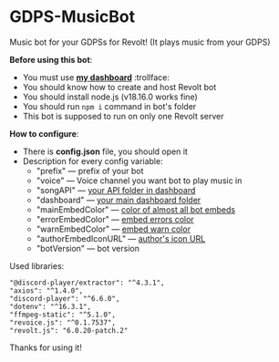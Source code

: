 # GDPS-MusicBot
Music bot for your GDPSs for Revolt! (It plays music from your GDPS)

**Before using this bot**:
- You must use [**my dashboard**](https://github.com/MegaSa1nt/GMDprivateServer) :trollface:
- You should know how to create and host Revolt bot
- You should install node.js (v18.16.0 works fine)
- You should run `npm i` command in bot's folder
- This bot is supposed to run on only one Revolt server

**How to configure**:
- There is **config.json** file, you should open it
- Description for every config variable:
  - "prefix" — prefix of your bot
  - "voice" — Voice channel you want bot to play music in
  - "songAPI" — [your API folder in dashboard](https://gcs.icu/WTFIcons/guides/songAPI.png)
  - "dashboard" — [your main dashboard folder](https://gcs.icu/WTFIcons/guides/dashboard.png)
  - "mainEmbedColor" — [color of almost all bot embeds](https://gcs.icu/WTFIcons/guides/mainEmbedColor.png)
  - "errorEmbedColor" — [embed errors color](https://gcs.icu/WTFIcons/guides/errorEmbedColor.png)
  - "warnEmbedColor" — [embed warn color](https://gcs.icu/WTFIcons/guides/warnEmbedColor.png)
  - "authorEmbedIconURL" — [author's icon URL](https://gcs.icu/WTFIcons/guides/authorEmbedIconURL.png)
  - "botVersion" — bot version

Used libraries:
```
"@discord-player/extractor": "^4.3.1",
"axios": "^1.4.0",
"discord-player": "^6.6.0",
"dotenv": "^16.3.1",
"ffmpeg-static": "^5.1.0",
"revoice.js": "^0.1.7537",
"revolt.js": "6.0.20-patch.2"
```

Thanks for using it!
